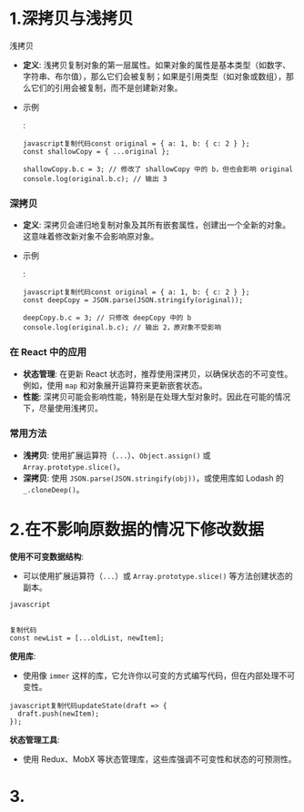 # 1.深拷贝与浅拷贝

浅拷贝

- **定义**: 浅拷贝复制对象的第一层属性。如果对象的属性是基本类型（如数字、字符串、布尔值），那么它们会被复制；如果是引用类型（如对象或数组），那么它们的引用会被复制，而不是创建新对象。

- 示例

	:

	```
	javascript复制代码const original = { a: 1, b: { c: 2 } };
	const shallowCopy = { ...original };
	
	shallowCopy.b.c = 3; // 修改了 shallowCopy 中的 b，但也会影响 original
	console.log(original.b.c); // 输出 3
	```

### 深拷贝

- **定义**: 深拷贝会递归地复制对象及其所有嵌套属性，创建出一个全新的对象。这意味着修改新对象不会影响原对象。

- 示例

	:

	```
	javascript复制代码const original = { a: 1, b: { c: 2 } };
	const deepCopy = JSON.parse(JSON.stringify(original));
	
	deepCopy.b.c = 3; // 只修改 deepCopy 中的 b
	console.log(original.b.c); // 输出 2，原对象不受影响
	```

### 在 React 中的应用

- **状态管理**: 在更新 React 状态时，推荐使用深拷贝，以确保状态的不可变性。例如，使用 `map` 和对象展开运算符来更新嵌套状态。
- **性能**: 深拷贝可能会影响性能，特别是在处理大型对象时。因此在可能的情况下，尽量使用浅拷贝。

### 常用方法

- **浅拷贝**: 使用扩展运算符（`...`）、`Object.assign()` 或 `Array.prototype.slice()`。
- **深拷贝**: 使用 `JSON.parse(JSON.stringify(obj))`，或使用库如 Lodash 的 `_.cloneDeep()`。





# 2.在不影响原数据的情况下修改数据

**使用不可变数据结构**:

- 可以使用扩展运算符（`...`）或 `Array.prototype.slice()` 等方法创建状态的副本。

```
javascript


复制代码
const newList = [...oldList, newItem];
```

**使用库**:

- 使用像 `immer` 这样的库，它允许你以可变的方式编写代码，但在内部处理不可变性。

```
javascript复制代码updateState(draft => {
  draft.push(newItem);
});
```

**状态管理工具**:

- 使用 Redux、MobX 等状态管理库，这些库强调不可变性和状态的可预测性。





# 3.